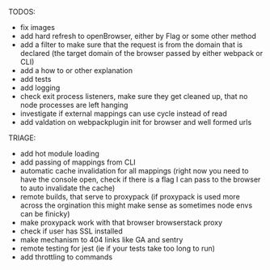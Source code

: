 TODOS:
- fix images
- add hard refresh to openBrowser, either by Flag or some other method
- add a filter to make sure that the request is from the domain that is declared (the target domain of the browser passed by either webpack or CLI)
- add a how to or other explanation
- add tests
- add logging
- check exit process listeners, make sure they get cleaned up, that no node processes are left hanging
- investigate if external mappings can use cycle instead of read
- add valdation on webpackplugin init for browser and well formed urls

TRIAGE:

- add hot module loading
- add passing of mappings from CLI
- automatic cache invalidation for all mappings (right now you need to have the console open, check if there is a flag I can pass to the browser to auto invalidate the cache)
- remote builds, that serve to proxypack (if proxypack is used more across the orgination this might make sense as sometimes node envs can be finicky)
- make proxypack work with that browser browserstack proxy
- check if user has SSL installed
- make mechanism to 404 links like GA and sentry
- remote testing for jest (ie if your tests take too long to run)
- add throttling to commands

